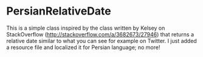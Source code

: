 PersianRelativeDate
===================
This is a simple class inspired by the class written by Kelsey on StackOverflow (http://stackoverflow.com/a/3682673/27946) that returns a relative date similar to what you can see for example on Twitter. I just added a resource file and localized it for Persian language; no more!
